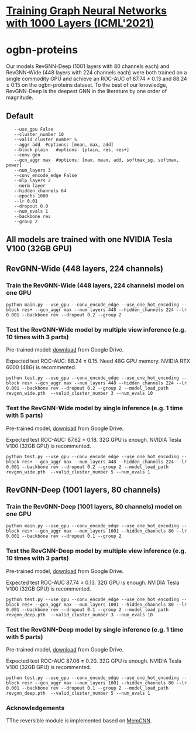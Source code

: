 # [Training Graph Neural Networks with 1000 Layers (ICML'2021)](https://arxiv.org/abs/2106.07476)

# ogbn-proteins

Our models RevGNN-Deep (1001 layers with 80 channels each) and RevGNN-Wide (448 layers with 224 channels each) were both trained on a single commodity GPU and achieve an ROC-AUC of 87.74 ± 0.13 and 88.24 ± 0.15 on the ogbn-proteins dataset. To the best of our knowledge, RevGNN-Deep is the deepest GNN in the literature by one order of magnitude.

## Default 
 ``` 
    --use_gpu False 
    --cluster_number 10 
    --valid_cluster_number 5 
    --aggr add 	#options: [mean, max, add]
    --block plain 	#options: [plain, res, res+]
    --conv gen
    --gcn_aggr max 	#options: [max, mean, add, softmax_sg, softmax, power]
    --num_layers 3
    --conv_encode_edge False
	--mlp_layers 2
    --norm layer
    --hidden_channels 64
    --epochs 1000
    --lr 0.01
    --dropout 0.0
    --num_evals 1
    --backbone rev
    --group 2
 ``` 
    
## All models are trained with one NVIDIA Tesla V100 (32GB GPU)

## RevGNN-Wide (448 layers, 224 channels)

### Train the RevGNN-Wide (448 layers, 224 channels) model on one GPU
``` 
python main.py --use_gpu --conv_encode_edge --use_one_hot_encoding --block res+ --gcn_aggr max --num_layers 448 --hidden_channels 224 --lr 0.001 --backbone rev --dropout 0.2 --group 2
``` 

### Test the RevGNN-Wide model by multiple view inference (e.g. 10 times with 3 parts)
Pre-trained model: [download](https://github.com/lightaime/deep_gcns_torch/tree/master/examples/ogb_eff/ogbn_proteins) from Google Drive.
 
Expected test ROC-AUC: 88.24 ± 0.15. Need 48G GPU memory. NVIDIA RTX 6000 (48G) is recommented.
```
python test.py --use_gpu --conv_encode_edge --use_one_hot_encoding --block res+ --gcn_aggr max --num_layers 448 --hidden_channels 224 --lr 0.001 --backbone rev --dropout 0.2 --group 2 --model_load_path revgnn_wide.pth  --valid_cluster_number 3 --num_evals 10
```
### Test the RevGNN-Wide model by single inference (e.g. 1 time with 5 parts)
Pre-trained model, [download](https://github.com/lightaime/deep_gcns_torch/tree/master/examples/ogb_eff/ogbn_proteins) from Google Drive.
 
Expected test ROC-AUC: 87.62 ± 0.18. 32G GPU is enough. NVIDIA Tesla V100 (32GB GPU) is recommented.
```
python test.py --use_gpu --conv_encode_edge --use_one_hot_encoding --block res+ --gcn_aggr max --num_layers 448 --hidden_channels 224 --lr 0.001 --backbone rev --dropout 0.2 --group 2 --model_load_path revgnn_wide.pth  --valid_cluster_number 5 --num_evals 1
```    

## RevGNN-Deep (1001 layers, 80 channels)

### Train the RevGNN-Deep (1001 layers, 80 channels) model on one GPU
``` 
python main.py --use_gpu --conv_encode_edge --use_one_hot_encoding --block res+ --gcn_aggr max --num_layers 1001 --hidden_channels 80 --lr 0.001 --backbone rev --dropout 0.1 --group 2
``` 

### Test the RevGNN-Deep model by multiple view inference (e.g. 10 times with 3 parts)
Pre-trained model, [download](https://github.com/lightaime/deep_gcns_torch/tree/master/examples/ogb_eff/ogbn_proteins) from Google Drive.
 
Expected test ROC-AUC 87.74 ± 0.13. 32G GPU is enough. NVIDIA Tesla V100 (32GB GPU) is recommented.
```
python test.py --use_gpu --conv_encode_edge --use_one_hot_encoding --block res+ --gcn_aggr max --num_layers 1001 --hidden_channels 80 --lr 0.001 --backbone rev --dropout 0.1 --group 2 --model_load_path revgnn_deep.pth  --valid_cluster_number 3 --num_evals 10
```

### Test the RevGNN-Deep model by single inference (e.g. 1 time with 5 parts)
Pre-trained model, [download](https://github.com/lightaime/deep_gcns_torch/tree/master/examples/ogb_eff/ogbn_proteins) from Google Drive.

Expected test ROC-AUC 87.06 ± 0.20. 32G GPU is enough. NVIDIA Tesla V100 (32GB GPU) is recommented.
```
python test.py --use_gpu --conv_encode_edge --use_one_hot_encoding --block res+ --gcn_aggr max --num_layers 1001 --hidden_channels 80 --lr 0.001 --backbone rev --dropout 0.1 --group 2 --model_load_path revgnn_deep.pth  --valid_cluster_number 5 --num_evals 1
```

### Acknowledgements
TThe reversible module is implemented based on [MemCNN](https://github.com/silvandeleemput/memcnn).

